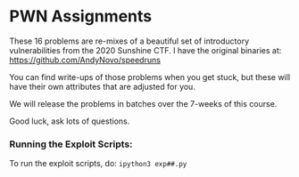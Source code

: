 # PWN Assignments

These 16 problems are re-mixes of a beautiful set of introductory vulnerabilities from the 2020 Sunshine CTF.  I have the original binaries at: https://github.com/AndyNovo/speedruns
 
You can find write-ups of those problems when you get stuck, but these will have their own attributes that are adjusted for you.

We will release the problems in batches over the 7-weeks of this course.

Good luck, ask lots of questions.

### Running the Exploit Scripts:

To run the exploit scripts, do: `ipython3 exp##.py`
